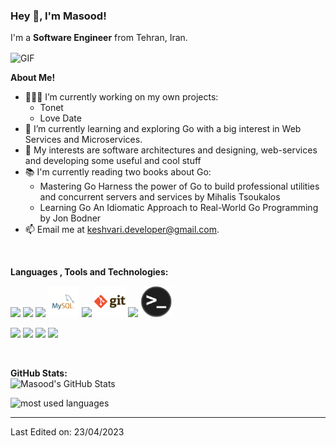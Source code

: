 
<h3 title="hehehe"> Hey 👋, I'm Masood!</h3>



I'm a **Software Engineer** from Tehran, Iran.


  <img align="center" alt="GIF" src="https://i.pinimg.com/originals/e4/26/70/e426702edf874b181aced1e2fa5c6cde.gif" />
  
<br>

**About Me!**

- 👨🏽‍💻 I’m currently working on my own projects:
	- Tonet
	- Love Date
- 🌱 I’m currently learning and exploring Go with a big interest in Web Services and Microservices. 
- 🤔 My interests are software architectures and designing, web-services and developing some useful and cool stuff
- 📚 I'm currently reading two books about Go: 
	- Mastering Go Harness the power of Go to build professional utilities and concurrent servers and services by Mihalis Tsoukalos
	- Learning Go An Idiomatic Approach to Real-World Go Programming by Jon Bodner
- 📫 Email me at [keshvari.developer@gmail.com](mailto:keshvari.developer@gmail.com]).
<br>

**Languages , Tools and Technologies:**  


<code><img height="50" src="https://raw.githubusercontent.com/jmnote/z-icons/master/svg/go.svg"></code> <code><img height="50" src="https://user-images.githubusercontent.com/25181517/183568594-85e280a7-0d7e-4d1a-9028-c8c2209e073c.png"></code> <code><img height="50" src="https://user-images.githubusercontent.com/25181517/183890598-19a0ac2d-e88a-4005-a8df-1ee36782fde1.png"></code> <code><img height="50" src="https://raw.githubusercontent.com/github/explore/80688e429a7d4ef2fca1e82350fe8e3517d3494d/topics/mysql/mysql.png"></code> <code><img height="50" src="https://user-images.githubusercontent.com/25181517/182884177-d48a8579-2cd0-447a-b9a6-ffc7cb02560e.png"></code> <code><img height="50" src="https://raw.githubusercontent.com/github/explore/80688e429a7d4ef2fca1e82350fe8e3517d3494d/topics/git/git.png"></code> <code><img height="50" src="https://user-images.githubusercontent.com/25181517/117207330-263ba280-adf4-11eb-9b97-0ac5b40bc3be.png"></code> <code><img height="50" src="https://raw.githubusercontent.com/github/explore/80688e429a7d4ef2fca1e82350fe8e3517d3494d/topics/terminal/terminal.png"></code>

<code><img height="50" src="https://user-images.githubusercontent.com/25181517/192107855-e669c777-9172-49c5-b7e0-404e29df0fee.png"></code> <code><img height="50" src="https://user-images.githubusercontent.com/25181517/192107856-aa92c8b1-b615-47c3-9141-ed0d29a90239.png"></code> <code><img height="50" src="https://user-images.githubusercontent.com/25181517/192107858-fe19f043-c502-4009-8c47-476fc89718ad.png"></code> <code><img height="50" src="https://user-images.githubusercontent.com/25181517/187070862-03888f18-2e63-4332-95fb-3ba4f2708e59.png"></code>

<br>

**GitHub Stats:**  
<img src="https://github-readme-stats.vercel.app/api?username=keshvarideveloper&show_icons=true&hide_border=true&count_private=true&theme=algolia&icon_color=fad000" alt="Masood's GitHub Stats">
<br>

<img alt="most used languages" width="500px" src="https://github-readme-stats.vercel.app/api/top-langs/?username=keshvarideveloper&count_private=true&theme=algolia&bg_color=0,000000,130F40&layout=compact&border_radius=8&langs_count=20"/>

</p>



----


Last Edited on: 23/04/2023

